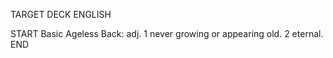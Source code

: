 TARGET DECK
ENGLISH

START
Basic
Ageless
Back: adj. 1 never growing or appearing old. 2 eternal.
END
